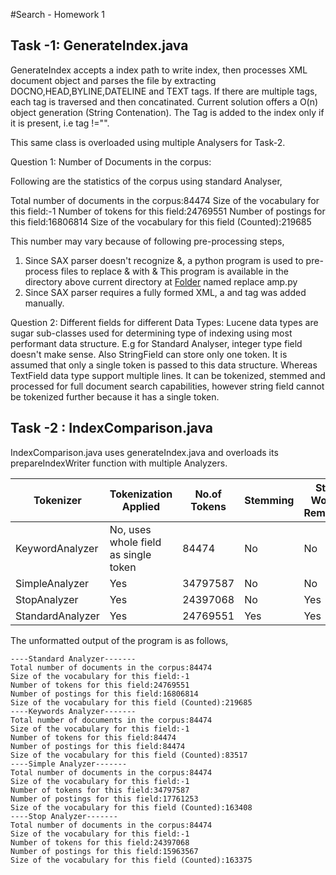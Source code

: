#Search - Homework 1

## Task -1: GenerateIndex.java

GenerateIndex accepts a index path to write index, then processes XML document object and parses the file by extracting DOCNO,HEAD,BYLINE,DATELINE and TEXT tags. If there are multiple tags, each tag is traversed and then concatinated. Current solution offers a O(n) object generation (String Contenation). The Tag is added to the index only if it is present, i.e tag !="".

This same class is overloaded using multiple Analysers for Task-2.

Question 1: 
Number of Documents in the corpus:

Following are the statistics of the corpus using standard Analyser,

Total number of documents in the corpus:84474
Size of the vocabulary for this field:-1
Number of tokens for this field:24769551
Number of postings for this field:16806814
Size of the vocabulary for this field (Counted):219685

This number may vary because of following pre-processing steps,
1. Since SAX parser doesn't recognize &, a python program is used to pre-process files to replace & with &amp;
This program is available in the directory above current directory at [Folder](https://github.com/ganesh91/Information-Retrieval-Course/tree/master/Assignments/HW%201/corpus) named replace amp.py
2. Since SAX parser requires a fully formed XML, a <root> and </root> tag was added manually.

Question 2:
Different fields for different Data Types:
Lucene data types are sugar sub-classes used for determining type of indexing using most performant data structure. E.g for Standard Analyser, integer type field doesn't make sense. Also StringField can store only one token. It is assumed that only a single token is passed to this data structure. Whereas TextField data type support multiple lines. It can be tokenized, stemmed and processed for full document search capabilities, however string field cannot be tokenized further because it has a single token.

## Task -2 : IndexComparison.java

IndexComparison.java uses generateIndex.java and overloads its prepareIndexWriter function with multiple Analyzers.

| Tokenizer | Tokenization Applied | No.of Tokens | Stemming | Stop Words Removed | No.of Words in Dictionary |
|-----------|----------------------|--------------|----------|---------------------|--------------------------|
|KeywordAnalyzer| No, uses whole field as single token | 84474 | No | No | 83517 |
|SimpleAnalyzer| Yes | 34797587 | No | No | 163408 |
|StopAnalyzer| Yes | 24397068 | No | Yes | 163375 |
|StandardAnalyzer| Yes | 24769551 | Yes | Yes | 219685|

The unformatted output of the program is as follows,

```
----Standard Analyzer-------
Total number of documents in the corpus:84474
Size of the vocabulary for this field:-1
Number of tokens for this field:24769551
Number of postings for this field:16806814
Size of the vocabulary for this field (Counted):219685
----Keywords Analyzer-------
Total number of documents in the corpus:84474
Size of the vocabulary for this field:-1
Number of tokens for this field:84474
Number of postings for this field:84474
Size of the vocabulary for this field (Counted):83517
----Simple Analyzer-------
Total number of documents in the corpus:84474
Size of the vocabulary for this field:-1
Number of tokens for this field:34797587
Number of postings for this field:17761253
Size of the vocabulary for this field (Counted):163408
----Stop Analyzer-------
Total number of documents in the corpus:84474
Size of the vocabulary for this field:-1
Number of tokens for this field:24397068
Number of postings for this field:15963567
Size of the vocabulary for this field (Counted):163375
```

